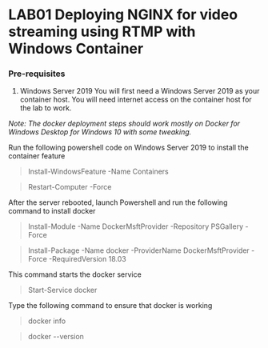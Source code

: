 # LAB01 Deploying NGINX for video streaming using RTMP with Windows Container

### Pre-requisites
1.  Windows Server 2019
You will first need a Windows Server 2019 as your container host. You will need internet access on the container host for the lab to work.

_Note: The docker deployment steps should work mostly on Docker for Windows Desktop for Windows 10 with some tweaking._

Run the following powershell code on Windows Server 2019 to install the container feature
> Install-WindowsFeature -Name Containers

> Restart-Computer -Force  

After the server rebooted, launch Powershell and run the following command to install docker
> Install-Module -Name DockerMsftProvider -Repository PSGallery -Force

>Install-Package -Name docker -ProviderName DockerMsftProvider -Force -RequiredVersion 18.03

This command starts the docker service
> Start-Service docker    

Type the following command to ensure that docker is working
> docker info

> docker --version
